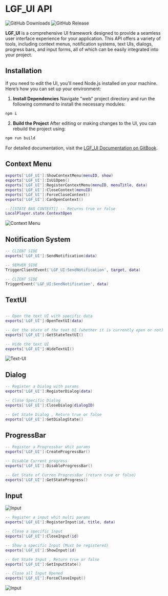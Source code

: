 # LGF_UI API

![GitHub Downloads](https://img.shields.io/github/downloads/ENT510/LGF_UI/total?logo=github)
![GitHub Release](https://img.shields.io/github/v/release/ENT510/LGF_UI?logo=github)

**LGF_UI** is a comprehensive UI framework designed to provide a seamless user interface experience for your application. This API offers a variety of tools, including context menus, notification systems, text UIs, dialogs, progress bars, and input forms, all of which can be easily integrated into your project.

## Installation

If you need to edit the UI, you'll need Node.js installed on your machine. Here’s how you can set up your environment:

1. **Install Dependencies**
   Navigate "web" project directory and run the following command to install the necessary modules:
```bash
npm i
```

2. **Build the Project**
After editing or making changes to the UI, you can rebuild the project using:

```bash
npm run build
```

For detailed documentation, visit the [LGF_UI Documentation on GitBook](https://legacy-script.gitbook.io/legacy-core/free-release/lgf-ui).


## Context Menu

```lua
exports['LGF_UI']:ShowContextMenu(menuID, show)
exports['LGF_UI']:IsUiOpen()
exports['LGF_UI']:RegisterContextMenu(menuID, menuTitle, data)
exports['LGF_UI']:CloseContext(menuID)
exports['LGF_UI']:ForceCloseContext()
exports['LGF_UI']:CanOpenContext()

--[[STATE BAG CONTEXT]] -- Returns true or false
LocalPlayer.state.ContextOpen
```

![Context Menu](https://cdn.discordapp.com/attachments/1217899672899944509/1277354650659717181/image.png?ex=66ccdcb8&is=66cb8b38&hm=2870c95f721b968ed35198c9c21a20ad69ef07a007cf47cf6a5462d913ce47d1)

## Notification System

```lua
-- CLIENT SIDE
exports['LGF_UI']:SendNotification(data)

-- SERVER SIDE
TriggerClientEvent('LGF_UI:SendNotification', target, data)

-- CLIENT SIDE
TriggerEvent('LGF_UI:SendNotification', data)
```

## TextUI

```lua

-- Open the text UI with specific data
exports['LGF_UI']:OpenTextUI(data)

-- Get the state of the text UI (whether it is currently open or not)
exports['LGF_UI']:GetStateTextUI()

-- Hide the text UI
exports['LGF_UI']:HideTextUI()
```

![Text-UI](https://cdn.discordapp.com/attachments/1217899672899944509/1277355242828337292/keybind.png?ex=66ccdd46&is=66cb8bc6&hm=dac2f940b90f8dce0c3ee02abd4eb13fc468441b2ef49778a7c04c0ddd346796&)


## Dialog 


```lua
-- Register a Dialog with params
exports['LGF_UI']:RegisterDialog(data)

-- Close Specific Dialog
exports['LGF_UI']:CloseDialog(dialogID)

-- Get State Dialog , Return true or false
exports['LGF_UI']:GetDialogState()
```

## ProgressBar 

```lua
-- Register a Progressbar whit params
exports['LGF_UI']:CreateProgressBar()

-- Disable Current progress
exports['LGF_UI']:DisableProgressBar()

-- Get State of Curren ProgressBar (return true or false)
exports['LGF_UI']:GetStateProgress()

```


## Input 

![Input](https://cdn.discordapp.com/attachments/1217899672899944509/1277355891108347974/image.png?ex=66ccdde0&is=66cb8c60&hm=1ca49b8f0535bcbf50a460ead95c57c550f50bff3d8f2febf393b7a87b7a4d78&)

```lua
-- Register a input whit multi params
exports['LGF_UI']:RegisterInput(id, title, data)

-- Close a specific input
exports['LGF_UI']:CloseInput(id)

-- Show a specific Input (Must be registered)
exports['LGF_UI']:ShowInput(id)

-- Get State Input , Return true or false
exports['LGF_UI']:GetInputState()

-- Close all Input Opened
exports['LGF_UI']:ForceCloseInput()

```

![Input](https://cdn.discordapp.com/attachments/1217899672899944509/1277355606260580383/image.png?ex=66ccdd9c&is=66cb8c1c&hm=c6710a359100fac69e2040d304f8c6e33941b005a026d682d2ae3f3606185d1b&)


